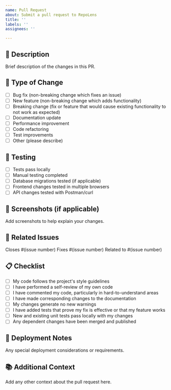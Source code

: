 ```yaml
---
name: Pull Request
about: Submit a pull request to RepoLens
title: ''
labels: ''
assignees: ''

---
```


## 📝 Description
Brief description of the changes in this PR.

## 🔄 Type of Change
- [ ] Bug fix (non-breaking change which fixes an issue)
- [ ] New feature (non-breaking change which adds functionality)
- [ ] Breaking change (fix or feature that would cause existing functionality to not work as expected)
- [ ] Documentation update
- [ ] Performance improvement
- [ ] Code refactoring
- [ ] Test improvements
- [ ] Other (please describe)

## 🧪 Testing
- [ ] Tests pass locally
- [ ] Manual testing completed
- [ ] Database migrations tested (if applicable)
- [ ] Frontend changes tested in multiple browsers
- [ ] API changes tested with Postman/curl

## 📸 Screenshots (if applicable)
Add screenshots to help explain your changes.

## 🔗 Related Issues
Closes #(issue number)
Fixes #(issue number)
Related to #(issue number)

## 📋 Checklist
- [ ] My code follows the project's style guidelines
- [ ] I have performed a self-review of my own code
- [ ] I have commented my code, particularly in hard-to-understand areas
- [ ] I have made corresponding changes to the documentation
- [ ] My changes generate no new warnings
- [ ] I have added tests that prove my fix is effective or that my feature works
- [ ] New and existing unit tests pass locally with my changes
- [ ] Any dependent changes have been merged and published

## 🚀 Deployment Notes
Any special deployment considerations or requirements.

## 📚 Additional Context
Add any other context about the pull request here.
